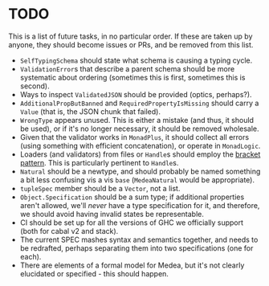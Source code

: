 # TODO

This is a list of future tasks, in no particular order. If these are taken up by
anyone, they should become issues or PRs, and be removed from this list.

* `SelfTypingSchema` should state what schema is causing a typing cycle.
* `ValidationError`s that describe a parent schema should be more systematic
  about ordering (sometimes this is first, sometimes this is second).
* Ways to inspect `ValidatedJSON` should be provided (optics, perhaps?).
* `AdditionalPropButBanned` and `RequiredPropertyIsMissing` should carry a
  `Value` (that is, the JSON chunk that failed).
* `WrongType` appears unused. This is either a mistake (and thus, it should be
  used), or if it's no longer necessary, it should be removed wholesale.
* Given that the validator works in `MonadPlus`, it should collect all errors
  (using something with efficient concatenation), or operate in `MonadLogic`.
* Loaders (and validators) from files or `Handle`s should employ the [bracket
  pattern][bracket-pattern]. This is particularly pertinent to `Handle`s.
* `Natural` should be a newtype, and should probably be named something a bit
  less confusing vis a vis `base` (`MedeaNatural` would be appropriate).
* `tupleSpec` member should be a `Vector`, not a list.
* `Object.Specification` should be a sum type; if additional properties aren't
  allowed, we'll _never_ have a type specification for it, and therefore, we
  should avoid having invalid states be representable.
* CI should be set up for all the versions of GHC we officially support (both
  for cabal v2 and stack).
* The current SPEC mashes syntax and semantics together, and needs to be
  redrafted, perhaps separating them into two specifications (one for each).
* There are elements of a formal model for Medea, but it's not clearly
  elucidated or specified - this should happen.

[bracket-pattern]: https://wiki.haskell.org/Bracket_pattern
